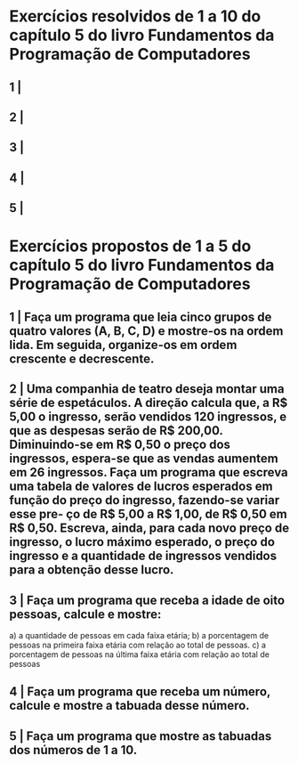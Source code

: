 # Exercícios resolvidos de 1 a 10 do capítulo 5 do livro Fundamentos da Programação de Computadores
## 1 | 
## 2 |
## 3 |
## 4 |
## 5 |

# Exercícios propostos de 1 a 5 do capítulo 5 do livro Fundamentos da Programação de Computadores
## 1 | Faça um programa que leia cinco grupos de quatro valores (A, B, C, D) e mostre-os na ordem lida. Em seguida, organize-os em ordem crescente e decrescente.
## 2 | Uma companhia de teatro deseja montar uma série de espetáculos. A direção calcula que, a R$ 5,00 o ingresso, serão vendidos 120 ingressos, e que as despesas serão de R$ 200,00. Diminuindo-se em R$ 0,50 o preço dos ingressos, espera-se que as vendas aumentem em 26 ingressos. Faça um programa que escreva uma tabela de valores de lucros esperados em função do preço do ingresso, fazendo-se variar esse pre- ço de R$ 5,00 a R$ 1,00, de R$ 0,50 em R$ 0,50. Escreva, ainda, para cada novo preço de ingresso, o lucro máximo esperado, o preço do ingresso e a quantidade de ingressos vendidos para a obtenção desse lucro.
## 3 | Faça um programa que receba a idade de oito pessoas, calcule e mostre:
a) a quantidade de pessoas em cada faixa etária;
b) a porcentagem de pessoas na primeira faixa etária com relação ao total de pessoas.
c) a porcentagem de pessoas na última faixa etária com relação ao total de pessoas
## 4 | Faça um programa que receba um número, calcule e mostre a tabuada desse número.
## 5 | Faça um programa que mostre as tabuadas dos números de 1 a 10.
